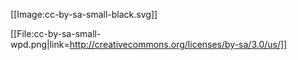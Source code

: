 [[Image:cc-by-sa-small-black.svg]]

[[File:cc-by-sa-small-wpd.png|link=http://creativecommons.org/licenses/by-sa/3.0/us/]]